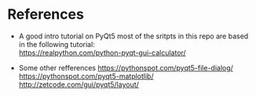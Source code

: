 # References
* A good intro tutorial on PyQt5 most of the sritpts in this repo are based in the following tutorial:  
https://realpython.com/python-pyqt-gui-calculator/  

* Some other refferences
https://pythonspot.com/pyqt5-file-dialog/  
https://pythonspot.com/pyqt5-matplotlib/  
http://zetcode.com/gui/pyqt5/layout/  
